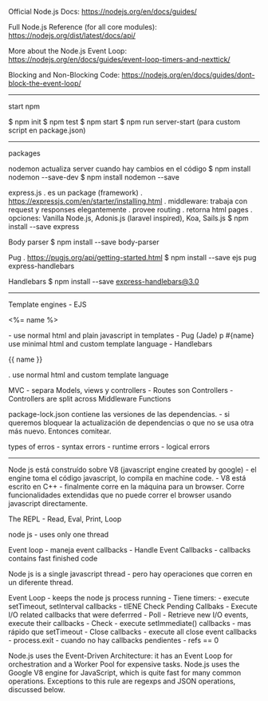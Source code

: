 Official Node.js Docs: https://nodejs.org/en/docs/guides/

Full Node.js Reference (for all core modules): https://nodejs.org/dist/latest/docs/api/

More about the Node.js Event Loop: https://nodejs.org/en/docs/guides/event-loop-timers-and-nexttick/

Blocking and Non-Blocking Code: https://nodejs.org/en/docs/guides/dont-block-the-event-loop/

--------------------------------------------------
start npm

$ npm init
$ npm test
$ npm start
$ npm run server-start (para custom script en package.json)

-------------------------------------------------
packages

nodemon
	actualiza server cuando hay cambios en el código
	$ npm install nodemon --save-dev 
	$ npm install nodemon --save

express.js
	. es un package (framework)
	. https://expressjs.com/en/starter/installing.html
	. middleware: trabaja con request y responses elegantemente
	. provee routing
	. retorna html pages
	. opciones: Vanilla Node.js, Adonis.js (laravel inspired), Koa, Sails.js
	$ npm install --save express

Body parser
	$ npm install --save body-parser

Pug
	. https://pugjs.org/api/getting-started.html
	$ npm install --save ejs pug express-handlebars

Handlebars
	$ npm install --save express-handlebars@3.0

-------------------------------------------------

Template engines
	- EJS
		<p><%= name %></p>
		- use normal html and plain javascript in templates
	- Pug (Jade)
		p #{name}
		use minimal html and custom template language
	- Handlebars
		<p>{{ name }}</p>
		. use normal html and custom template language

MVC
	- separa Models, views y controllers
	- Routes son Controllers
		- Controllers are split across Middleware Functions

package-lock.json contiene las versiones de las dependencias.
	- si queremos bloquear la actualización de dependencias o que no se usa otra más nuevo. Entonces comitear.

types of erros
	- syntax errors
	- runtime errors
	- logical errors


-------------------------------------------------



Node js está construído sobre V8 (javascript engine created by google)
	- el engine toma el código javascript, lo compila en machine code.
	- V8 está escrito en C++
	- finalmente corre en la máquina para un browser. 
			Corre funcionalidades extendidas que no puede correr el browser usando javascript directamente.


The REPL
	- Read, Eval, Print, Loop



node js
	- uses only one thread

Event loop
	- maneja event callbacks
	- Handle Event Callbacks
	- callbacks contains fast finished code

Node js is a single javascript thread
	- pero hay operaciones que corren en un diferente thread.

Event Loop
	- keeps the node js process running
	- Tiene timers:
		- execute setTimeout, setInterval callbacks
	- tIENE Check Pending Callbaks
		- Execute I/O related callbacks that were deferrred
	- Poll
		- Retrieve new I/O events, execute their callbacks
	- Check
		- execute setImmediate() callbacks
		- mas rápido que setTimeout
	- Close callbacks
		- execute all close event callbacks
	- process.exit
		- cuando no hay callbacks pendientes
		- refs == 0

Node.js uses the Event-Driven Architecture: it has an Event Loop for orchestration and a Worker Pool for expensive tasks.
Node.js uses the Google V8 engine for JavaScript, which is quite fast for many common operations. Exceptions to this rule are regexps and JSON operations, discussed below.